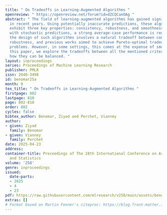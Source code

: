 ```yaml
---
title: " On Tradeoffs in Learning-Augmented Algorithms "
openreview: " https://openreview.net/forum?id=dZCQCanOAg "
abstract: " The field of learning-augmented algorithms has gained significant attention
  in recent years. Using potentially inaccurate predictions, these algorithms must
  exhibit three key properties: consistency, robustness, and smoothness. In scenarios
  with stochastic predictions, a strong average-case performance is required. Typically,
  the design of such algorithms involves a natural tradeoff between consistency and
  robustness, and previous works aimed to achieve Pareto-optimal tradeoffs for specific
  problems. However, in some settings, this comes at the expense of smoothness. In
  this paper, we explore the tradeoffs between all the mentioned criteria and show
  how they can be balanced. "
layout: inproceedings
series: Proceedings of Machine Learning Research
publisher: PMLR
issn: 2640-3498
id: benomar25a
month: 0
tex_title: " On Tradeoffs in Learning-Augmented Algorithms "
firstpage: 802
lastpage: 810
page: 802-810
order: 802
cycles: false
bibtex_author: Benomar, Ziyad and Perchet, Vianney
author:
- given: Ziyad
  family: Benomar
- given: Vianney
  family: Perchet
date: 2025-04-23
address:
container-title: Proceedings of The 28th International Conference on Artificial Intelligence
  and Statistics
volume: '258'
genre: inproceedings
issued:
  date-parts:
  - 2025
  - 4
  - 23
pdf: https://raw.githubusercontent.com/mlresearch/v258/main/assets/benomar25a/benomar25a.pdf
extras: []
# Format based on Martin Fenner's citeproc: https://blog.front-matter.io/posts/citeproc-yaml-for-bibliographies/
---
```

